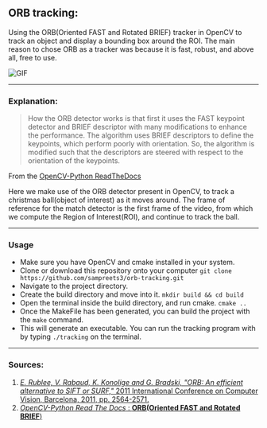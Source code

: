 ## ORB tracking:

Using the ORB(Oriented FAST and Rotated BRIEF) tracker in OpenCV to track an object and display a bounding box around the ROI. The main reason to chose ORB as a tracker was because it is fast, robust, and above all, free to use.

![GIF](https://sampreets3.github.io/images/orb-tracking.gif)

---

### Explanation:

>How the ORB detector works is that first it uses the FAST keypoint detector and BRIEF descriptor with many modifications to enhance the performance. The algorithm uses BRIEF descriptors to define the keypoints, which perform poorly with orientation. So, the algorithm is modified such that the descriptors are steered with respect to the orientation of the keypoints.

From the [OpenCV-Python ReadTheDocs](https://opencv-python-tutroals.readthedocs.io/en/latest/py_tutorials/py_feature2d/py_orb/py_orb.html)

Here we make use of the ORB detector present in OpenCV, to track a christmas ball(object of interest) as it moves around. The frame of reference for the match detector is the first frame of the video, from which we compute the Region of Interest(ROI), and continue to track the ball.

---

### Usage

  * Make sure you have OpenCV and cmake installed in your system.
  * Clone or download this repository onto your computer `git clone https://github.com/sampreets3/orb-tracking.git`
  * Navigate to the project directory.
  * Create the build directory and move into it. `mkdir build && cd build`
  * Open the terminal inside the build directory, and run cmake. `cmake ..`
  * Once the MakeFile has been generated, you can build the project with the `make` command.
  * This will generate an executable. You can run the tracking program with by typing `./tracking` on the terminal.

---

### Sources:

  1. [_E. Rublee, V. Rabaud, K. Konolige and G. Bradski, "ORB: An efficient alternative to SIFT or SURF,"_ 2011 International Conference on Computer Vision, Barcelona, 2011, pp. 2564-2571.](https://ieeexplore.ieee.org/document/6126544)
  2. [_OpenCV-Python Read The Docs_ : __ORB(Oriented FAST and Rotated BRIEF__)](https://opencv-python-tutroals.readthedocs.io/en/latest/py_tutorials/py_feature2d/py_orb/py_orb.html)
